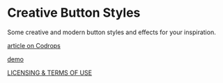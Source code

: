 
Creative Button Styles
=========
Some creative and modern button styles and effects for your inspiration. 

[article on Codrops](http://tympanus.net/codrops/?p=15430)

[demo](http://tympanus.net/Development/CreativeButtons/)

[LICENSING & TERMS OF USE](http://tympanus.net/codrops/licensing/)
